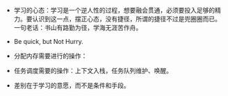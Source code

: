 - 学习的心态：学习是一个逆人性的过程，想要融会贯通，必须要投入足够的精力。要认识到这一点，摆正心态，没有捷径，所谓的捷径不过是兜圈圈而已。
一句老话：书山有路勤为径，学海无涯苦作舟。

- Be quick, but Not Hurry.

- 分配内存需要进行的操作：

- 任务调度需要的操作：上下文入栈，任务队列维护、唤醒。

- 差别在于学习的意愿，而不是条件和手段。